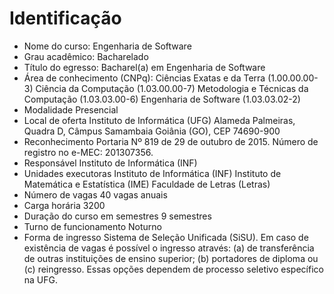 # Identificação

* Nome do curso: Engenharia de Software
* Grau acadêmico: Bacharelado
* Título do egresso: Bacharel(a) em Engenharia de Software
* Área de conhecimento (CNPq): Ciências Exatas e da Terra (1.00.00.00-3)
Ciência da Computação (1.03.00.00-7)
Metodologia e Técnicas da Computação (1.03.03.00-6)
Engenharia de Software (1.03.03.02-2)
* Modalidade
Presencial
* Local de oferta
Instituto de Informática (UFG)
Alameda Palmeiras, Quadra D, Câmpus Samambaia
Goiânia (GO), CEP 74690-900
* Reconhecimento
Portaria Nº 819 de 29 de outubro de 2015. 
Número de registro no e-MEC: 201307356.
* Responsável
Instituto de Informática (INF)
* Unidades executoras
Instituto de Informática (INF)
Instituto de Matemática e Estatística (IME)
Faculdade de Letras (Letras)
* Número de vagas
40 vagas anuais
* Carga horária
3200
* Duração do curso em semestres
9 semestres
* Turno de funcionamento
Noturno
* Forma de ingresso
Sistema de Seleção Unificada (SiSU). Em caso de existência de vagas é possível o ingresso através: (a) de transferência de outras instituições de ensino superior; (b) portadores de diploma ou (c) reingresso. Essas opções dependem de processo seletivo específico na UFG. 

